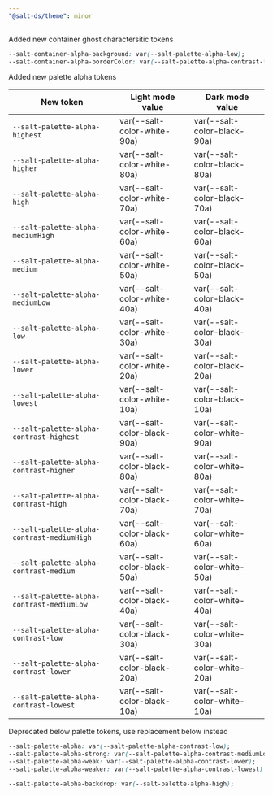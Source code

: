```yaml
---
"@salt-ds/theme": minor
---
```


Added new container ghost charactersitic tokens

```css
--salt-container-alpha-background: var(--salt-palette-alpha-low);
--salt-container-alpha-borderColor: var(--salt-palette-alpha-contrast-low);
```

Added new palette alpha tokens

| New token                                  | Light mode value            | Dark mode value             |
| ------------------------------------------ | --------------------------- | --------------------------- |
| `--salt-palette-alpha-highest`             | var(--salt-color-white-90a) | var(--salt-color-black-90a) |
| `--salt-palette-alpha-higher`              | var(--salt-color-white-80a) | var(--salt-color-black-80a) |
| `--salt-palette-alpha-high`                | var(--salt-color-white-70a) | var(--salt-color-black-70a) |
| `--salt-palette-alpha-mediumHigh`          | var(--salt-color-white-60a) | var(--salt-color-black-60a) |
| `--salt-palette-alpha-medium`              | var(--salt-color-white-50a) | var(--salt-color-black-50a) |
| `--salt-palette-alpha-mediumLow`           | var(--salt-color-white-40a) | var(--salt-color-black-40a) |
| `--salt-palette-alpha-low`                 | var(--salt-color-white-30a) | var(--salt-color-black-30a) |
| `--salt-palette-alpha-lower`               | var(--salt-color-white-20a) | var(--salt-color-black-20a) |
| `--salt-palette-alpha-lowest`              | var(--salt-color-white-10a) | var(--salt-color-black-10a) |
| `--salt-palette-alpha-contrast-highest`    | var(--salt-color-black-90a) | var(--salt-color-white-90a) |
| `--salt-palette-alpha-contrast-higher`     | var(--salt-color-black-80a) | var(--salt-color-white-80a) |
| `--salt-palette-alpha-contrast-high`       | var(--salt-color-black-70a) | var(--salt-color-white-70a) |
| `--salt-palette-alpha-contrast-mediumHigh` | var(--salt-color-black-60a) | var(--salt-color-white-60a) |
| `--salt-palette-alpha-contrast-medium`     | var(--salt-color-black-50a) | var(--salt-color-white-50a) |
| `--salt-palette-alpha-contrast-mediumLow`  | var(--salt-color-black-40a) | var(--salt-color-white-40a) |
| `--salt-palette-alpha-contrast-low`        | var(--salt-color-black-30a) | var(--salt-color-white-30a) |
| `--salt-palette-alpha-contrast-lower`      | var(--salt-color-black-20a) | var(--salt-color-white-20a) |
| `--salt-palette-alpha-contrast-lowest`     | var(--salt-color-black-10a) | var(--salt-color-white-10a) |

Deprecated below palette tokens, use replacement below instead

```css
--salt-palette-alpha: var(--salt-palette-alpha-contrast-low);
--salt-palette-alpha-strong: var(--salt-palette-alpha-contrast-mediumLow);
--salt-palette-alpha-weak: var(--salt-palette-alpha-contrast-lower);
--salt-palette-alpha-weaker: var(--salt-palette-alpha-contrast-lowest);

--salt-palette-alpha-backdrop: var(--salt-palette-alpha-high);
```
